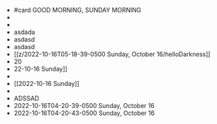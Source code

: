 - #card GOOD MORNING, SUNDAY MORNING
-
-
- asdada
- asdasd
- asdasd
- [[z/2022-10-16T05-18-39-0500 Sunday, October 16/helloDarkness]]
- 20
- 22-10-16 Sunday]]
-
- [[2022-10-16 Sunday]]
-
- ADSSAD
- 2022-10-16T04-20-39-0500 Sunday, October 16
- 2022-10-16T04-20-43-0500 Sunday, October 16